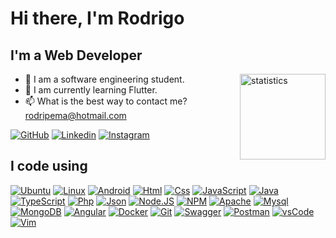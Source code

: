 # Hi there, I'm Rodrigo 

## I'm a Web Developer

<img  align="right" alt="statistics" height="137px" src="https://github-readme-stats.vercel.app/api/top-langs/?username=perotedev&hide_title=true&hide_border=true&layout=compact&langs_count=7&theme=ayu-mirage" alt="Rodrigos Github Stats"/>

- 🧔 I am a software engineering student.
- 🌱 I am currently learning Flutter.
- 📫 What is the best way to contact me? rodripema@hotmail.com

[![GitHub](https://img.shields.io/badge/Github-100000?style=for-the-badge&logo=github&logoColor=white)](https://github.com/perotedev)
[![Linkedin](https://img.shields.io/badge/Linkedin-0077B5?style=for-the-badge&logo=linkedin&logoColor=white)](https://www.fb.com/perotedev/)
[![Instagram](https://img.shields.io/badge/Follow%20@perotedev-0077B5?style=for-the-badge&logo=instagram&logoColor=white)](https://www.instagram.com/perotedev/)


## I code using

[![Ubuntu](https://img.shields.io/badge/Ubuntu-FF6C37?style=flat-square&logo=ubuntu&logoColor=white)]()
[![Linux](https://img.shields.io/badge/Linux-0077B5?style=flat-square&logo=linux&logoColor=white)]()
[![Android](https://img.shields.io/badge/Android-4EA94B?style=flat-square&logo=android&logoColor=white)]()
[![Html](https://img.shields.io/badge/Html%205-F05032?style=flat-square&logo=html5&logoColor=white)]()
[![Css](https://img.shields.io/badge/Css%203-007ACC?style=flat-square&logo=css3&logoColor=white)]()
[![JavaScript](https://img.shields.io/badge/JavaScript-F7DF1E?style=flat-square&logo=javascript&logoColor=black)]()
[![Java](https://img.shields.io/badge/Java-326ce5.svg?&style=flat-square&logo=java&logoColor=white)]()
[![TypeScript](https://img.shields.io/badge/TypeScript-007ACC?style=flat-square&logo=typescript&logoColor=white)]()
[![Php](https://img.shields.io/badge/PHP-007ACC?style=flat-square&logo=php&logoColor=white)]()
[![Json](https://img.shields.io/badge/Json-F7DF1E?style=flat-square&logo=json&logoColor=black)]()
[![Node.JS](https://img.shields.io/badge/Node.js-43853D?style=flat-square&logo=node.js&logoColor=white)]()
[![NPM](https://img.shields.io/badge/NPM-CB3837?style=flat-square&logo=npm&logoColor=white)]()
[![Apache](https://img.shields.io/badge/Apache-326ce5?style=flat-square&logo=apache&logoColor=white)]()
[![Mysql](https://img.shields.io/badge/Mysql-2CA5E0?style=flat-square&logo=mysql&logoColor=white)]()
[![MongoDB](https://img.shields.io/badge/MongoDB-4EA94B?style=flat-square&logo=mongodb&logoColor=white)]()
[![Angular](https://img.shields.io/badge/Angular-CB3837?style=flat-square&logo=angular&logoColor=white)]()
[![Docker](https://img.shields.io/badge/Docker-2CA5E0?style=flat-square&logo=docker&logoColor=white)]()
[![Git](https://img.shields.io/badge/Git-F05032?style=flat-square&logo=git&logoColor=white)]()
[![Swagger](https://img.shields.io/badge/Swagger-4EA94B?style=flat-square&logo=swagger&logoColor=white)]()
[![Postman](https://img.shields.io/badge/Postman-FF6C37?style=flat-square&logo=Postman&logoColor=white)]()
[![vsCode](https://img.shields.io/badge/vsCode-0078D4?style=flat-square&logo=visual%20studio%20code&logoColor=white)]()
[![Vim](https://img.shields.io/badge/Vim-%2311AB00.svg?&style=flat-square&logo=vim&logoColor=white)]()

<!-- [![gRPC](https://img.shields.io/badge/gRPC-000000?style=flat-square&logo=grpc&logoColor=white)]() -->
<!-- [![Python](https://img.shields.io/badge/Python-00ADD8?style=flat-square&logo=python&logoColor=white)]() -->
<!-- <img src="https://imgur.com/rilHVxA.png"/>  -->

<!--
**rpm-95/rpm-95** is a ✨ _special_ ✨ repository because its `README.md` (this file) appears on your GitHub profile.

Here are some ideas to get you started:

- 🔭 I’m currently working on ...
- 🌱 I’m currently learning ...
- 👯 I’m looking to collaborate on ...
- 🤔 I’m looking for help with ...
- 💬 Ask me about ...
- 📫 How to reach me: ...
- 😄 Pronouns: ...
- ⚡ Fun fact: ...
-->
